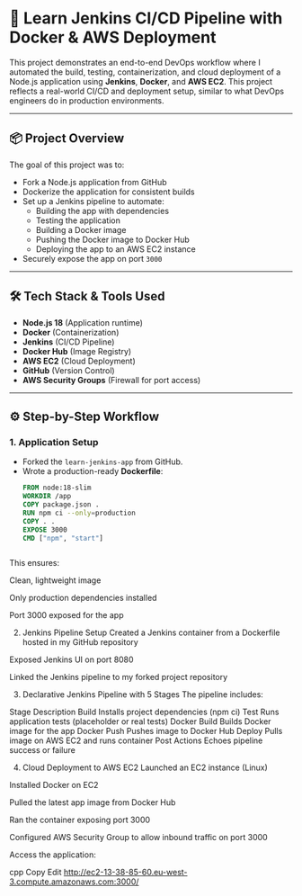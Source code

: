 # 🚀 Learn Jenkins CI/CD Pipeline with Docker & AWS Deployment

This project demonstrates an end-to-end DevOps workflow where I automated the build, testing, containerization, and cloud deployment of a Node.js application using **Jenkins**, **Docker**, and **AWS EC2**. This project reflects a real-world CI/CD and deployment setup, similar to what DevOps engineers do in production environments.

---

## 📦 Project Overview

The goal of this project was to:
- Fork a Node.js application from GitHub
- Dockerize the application for consistent builds
- Set up a Jenkins pipeline to automate:
  - Building the app with dependencies
  - Testing the application
  - Building a Docker image
  - Pushing the Docker image to Docker Hub
  - Deploying the app to an AWS EC2 instance
- Securely expose the app on port `3000`

---

## 🛠 Tech Stack & Tools Used

- **Node.js 18** (Application runtime)
- **Docker** (Containerization)
- **Jenkins** (CI/CD Pipeline)
- **Docker Hub** (Image Registry)
- **AWS EC2** (Cloud Deployment)
- **GitHub** (Version Control)
- **AWS Security Groups** (Firewall for port access)

---

## ⚙️ Step-by-Step Workflow

### 1. Application Setup
- Forked the `learn-jenkins-app` from GitHub.
- Wrote a production-ready **Dockerfile**:
  ```dockerfile
  FROM node:18-slim
  WORKDIR /app
  COPY package.json .
  RUN npm ci --only=production
  COPY . .
  EXPOSE 3000
  CMD ["npm", "start"]



This ensures:

Clean, lightweight image

Only production dependencies installed

Port 3000 exposed for the app

2. Jenkins Pipeline Setup
Created a Jenkins container from a Dockerfile hosted in my GitHub repository

Exposed Jenkins UI on port 8080

Linked the Jenkins pipeline to my forked project repository

3. Declarative Jenkins Pipeline with 5 Stages
The pipeline includes:

Stage	Description
Build	Installs project dependencies (npm ci)
Test	Runs application tests (placeholder or real tests)
Docker Build	Builds Docker image for the app
Docker Push	Pushes image to Docker Hub
Deploy	Pulls image on AWS EC2 and runs container
Post Actions	Echoes pipeline success or failure

4. Cloud Deployment to AWS EC2
Launched an EC2 instance (Linux)

Installed Docker on EC2

Pulled the latest app image from Docker Hub

Ran the container exposing port 3000

Configured AWS Security Group to allow inbound traffic on port 3000

Access the application:

cpp
Copy
Edit
http://ec2-13-38-85-60.eu-west-3.compute.amazonaws.com:3000/

